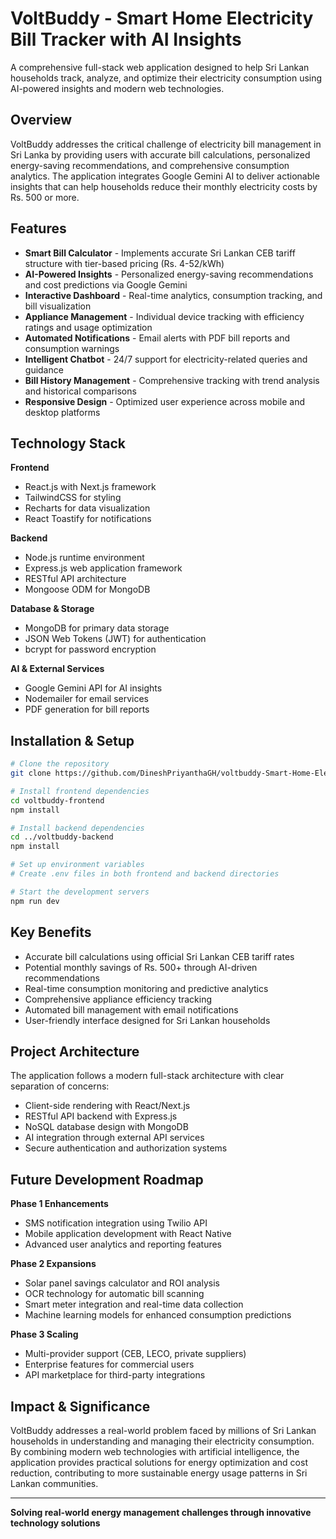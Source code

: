 # VoltBuddy - Smart Home Electricity Bill Tracker with AI Insights

A comprehensive full-stack web application designed to help Sri Lankan households track, analyze, and optimize their electricity consumption using AI-powered insights and modern web technologies.

## Overview

VoltBuddy addresses the critical challenge of electricity bill management in Sri Lanka by providing users with accurate bill calculations, personalized energy-saving recommendations, and comprehensive consumption analytics. The application integrates Google Gemini AI to deliver actionable insights that can help households reduce their monthly electricity costs by Rs. 500 or more.

## Features

- **Smart Bill Calculator** - Implements accurate Sri Lankan CEB tariff structure with tier-based pricing (Rs. 4-52/kWh)
- **AI-Powered Insights** - Personalized energy-saving recommendations and cost predictions via Google Gemini
- **Interactive Dashboard** - Real-time analytics, consumption tracking, and bill visualization
- **Appliance Management** - Individual device tracking with efficiency ratings and usage optimization
- **Automated Notifications** - Email alerts with PDF bill reports and consumption warnings
- **Intelligent Chatbot** - 24/7 support for electricity-related queries and guidance
- **Bill History Management** - Comprehensive tracking with trend analysis and historical comparisons
- **Responsive Design** - Optimized user experience across mobile and desktop platforms

## Technology Stack

**Frontend**
- React.js with Next.js framework
- TailwindCSS for styling
- Recharts for data visualization
- React Toastify for notifications

**Backend**
- Node.js runtime environment
- Express.js web application framework
- RESTful API architecture
- Mongoose ODM for MongoDB

**Database & Storage**
- MongoDB for primary data storage
- JSON Web Tokens (JWT) for authentication
- bcrypt for password encryption

**AI & External Services**
- Google Gemini API for AI insights
- Nodemailer for email services
- PDF generation for bill reports

## Installation & Setup

```bash
# Clone the repository
git clone https://github.com/DineshPriyanthaGH/voltbuddy-Smart-Home-Electricity-Bill-Tracker-with-AI-Insights.git

# Install frontend dependencies
cd voltbuddy-frontend
npm install

# Install backend dependencies
cd ../voltbuddy-backend
npm install

# Set up environment variables
# Create .env files in both frontend and backend directories

# Start the development servers
npm run dev
```

## Key Benefits

- Accurate bill calculations using official Sri Lankan CEB tariff rates
- Potential monthly savings of Rs. 500+ through AI-driven recommendations
- Real-time consumption monitoring and predictive analytics
- Comprehensive appliance efficiency tracking
- Automated bill management with email notifications
- User-friendly interface designed for Sri Lankan households

## Project Architecture

The application follows a modern full-stack architecture with clear separation of concerns:
- Client-side rendering with React/Next.js
- RESTful API backend with Express.js
- NoSQL database design with MongoDB
- AI integration through external API services
- Secure authentication and authorization systems

## Future Development Roadmap

**Phase 1 Enhancements**
- SMS notification integration using Twilio API
- Mobile application development with React Native
- Advanced user analytics and reporting features

**Phase 2 Expansions**
- Solar panel savings calculator and ROI analysis
- OCR technology for automatic bill scanning
- Smart meter integration and real-time data collection
- Machine learning models for enhanced consumption predictions

**Phase 3 Scaling**
- Multi-provider support (CEB, LECO, private suppliers)
- Enterprise features for commercial users
- API marketplace for third-party integrations

## Impact & Significance

VoltBuddy addresses a real-world problem faced by millions of Sri Lankan households in understanding and managing their electricity consumption. By combining modern web technologies with artificial intelligence, the application provides practical solutions for energy optimization and cost reduction, contributing to more sustainable energy usage patterns in Sri Lankan communities.

---

**Solving real-world energy management challenges through innovative technology solutions**
